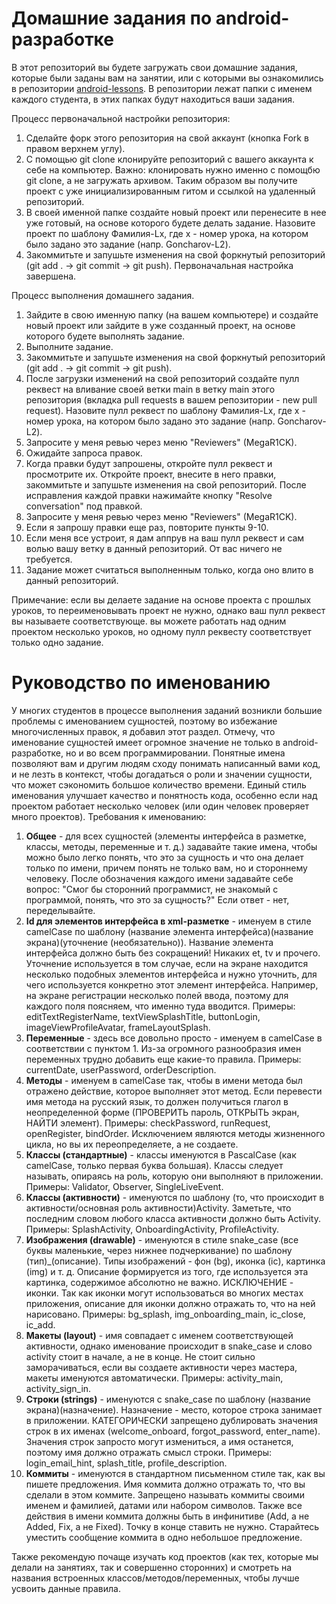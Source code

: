 # Домашние задания по android-разработке

В этот репозиторий вы будете загружать свои домашние задания, которые были заданы вам на занятии, или с которыми вы ознакомились в репозитории [android-lessons](https://github.com/Student-MAD/android-lessons). В репозитории лежат папки с именем каждого студента, в этих папках будут находиться ваши задания.

Процесс первоначальной настройки репозитория:
1. Сделайте форк этого репозитория на свой аккаунт (кнопка Fork в правом верхнем углу).
2. С помощью git clone клонируйте репозиторий с вашего аккаунта к себе на компьютер. Важно: клонировать нужно именно с помощбю git clone, а не загружать архивом. Таким образом вы получите проект с уже инициализированным гитом и ссылкой на удаленный репозиторий.
3. В своей именной папке создайте новый проект или перенесите в нее уже готовый, на основе которого будете делать задание. Назовите проект по шаблону Фамилия-Lx, где x - номер урока, на котором было задано это задание (напр. Goncharov-L2).
4. Закоммитьте и запушьте изменения на свой форкнутый репозиторий (git add . -> git commit -> git push). Первоначальная настройка завершена.

Процесс выполнения домашнего задания.
1. Зайдите в свою именную папку (на вашем компьютере) и создайте новый проект или зайдите в уже созданный проект, на основе которого будете выполнять задание.
2. Выполните задание.
3. Закоммитьте и запушьте изменения на свой форкнутый репозиторий (git add . -> git commit -> git push).
4. После загрузки изменений на свой репозиторий создайте пулл реквест на вливание своей ветки main в ветку main этого репозитория (вкладка pull requests в вашем репозитории - new pull request). Назовите пулл реквест по шаблону Фамилия-Lx, где x - номер урока, на котором было задано это задание (напр. Goncharov-L2).
5. Запросите у меня ревью через меню "Reviewers" (MegaR1CK).
6. Ожидайте запроса правок.
7. Когда правки будут запрошены, откройте пулл реквест и просмотрите их. Откройте проект, внесите в него правки, закоммитьте и запушьте изменения на свой репозиторий. После исправления каждой правки нажимайте кнопку "Resolve conversation" под правкой.
8. Запросите у меня ревью через меню "Reviewers" (MegaR1CK).
9. Если я запрошу правки еще раз, повторите пункты 9-10.
10. Если меня все устроит, я дам аппрув на ваш пулл реквест и сам волью вашу ветку в данный репозиторий. От вас ничего не требуется.
11. Задание может считаться выполненным только, когда оно влито в данный репозиторий.

Примечание: если вы делаете задание на основе проекта с прошлых уроков, то переименовывать проект не нужно, однако ваш пулл реквест вы называете соответствующе. вы можете работать над одним проектом несколько уроков, но одному пулл реквесту соответствует только одно задание.

# Руководство по именованию
У многих студентов в процессе выполнения заданий возникли большие проблемы с именованием сущностей, поэтому во избежание многочисленных правок, я добавил этот раздел. Отмечу, что именование сущностей имеет огромное значение не только в android-разработке, но и во всем программировании. Понятные имена позволяют вам и другим людям сходу понимать написанный вами код, и не лезть в контекст, чтобы догадаться о роли и значении сущности, что может сэкономить большое количество времени. Единый стиль именования улучшает качество и понятность кода, особенно если над проектом работает несколько человек (или один человек проверяет много проектов).
Требования к именованию:
1. **Общее** - для всех сущностей (элементы интерфейса в разметке, классы, методы, переменные и т. д.) задавайте такие имена, чтобы можно было легко понять, что это за сущность и что она делает только по имени, причем понять не только вам, но и стороннему человеку. После обозначения каждого имени задавайте себе вопрос: "Смог бы сторонний программист, не знакомый с программой, понять, что это за сущность?" Если ответ - нет, переделывайте.
2. **Id для элементов интерфейса в xml-разметке** - именуем в стиле camelCase по шаблону (название элемента интерфейса)(название экрана)(уточнение (необязательно)). Название элемента интерфейса должно быть без сокращений! Никаких et, tv и прочего. Уточнение используется в том случае, если на экране находится несколько подобных элементов интерфейса и нужно уточнить, для чего используется конкретно этот элемент интерфейса. Например, на экране регистрации несколько полей ввода, поэтому для каждого поля поясняем, что именно туда вводится. Примеры: editTextRegisterName, textViewSplashTitle, buttonLogin, imageViewProfileAvatar, frameLayoutSplash.
3. **Переменные** - здесь все довольно просто - именуем в camelCase в соответствии с пунктом 1. Из-за огромного разнообразия имен переменных трудно добавить еще какие-то правила. Примеры: currentDate, userPassword, orderDescription.
4. **Методы** - именуем в camelCase так, чтобы в имени метода был отражено действие, которое выполняет этот метод. Если перевести имя метода на русский язык, то должен получиться глагол в неопределенной форме (ПРОВЕРИТЬ пароль, ОТКРЫТЬ экран, НАЙТИ элемент). Примеры: checkPassword, runRequest, openRegister, bindOrder. Исключением являются методы жизненного цикла, но вы их переопределяете, а не создаете.
5. **Классы (стандартные)** - классы именуются в PascalCase (как camelCase, только первая буква большая). Классы следует называть, опираясь на роль, которую они выполняют в приложении. Примеры: Validator, Observer, SingleLiveEvent.
6. **Классы (активности)** - именуются по шаблону (то, что происходит в активности/основная роль активности)Activity. Заметьте, что последним словом любого класса активности должно быть Activity. Примеры: SplashActivity, OnboardingActivity, ProfileActivity.
7. **Изображения (drawable)** - именуются в стиле snake_case (все буквы маленькие, через нижнее подчеркивание) по шаблону (тип)\_(описание). Типы изображений - фон (bg), иконка (ic), картинка (img) и т. д. Описание формируется из того, где используется эта картинка, содержимое абсолютно не важно. ИСКЛЮЧЕНИЕ - иконки. Так как иконки могут использоваться во многих местах приложения, описание для иконки должно отражать то, что на ней нарисовано. Примеры: bg_splash, img_onboarding_main, ic_close, ic_add.
8. **Макеты (layout)** - имя совпадает с именем соответствующей активности, однако именование происходит в snake_case и слово activity стоит в начале, а не в конце. Не стоит сильно заморачиваться, если вы создаете активности через мастера, макеты именуются автоматически. Примеры: activity_main, activity_sign_in.
9. **Строки (strings)** - именуются с snake_case по шаблону (название экрана)(назначение). Назначение - место, которое строка занимает в приложении. КАТЕГОРИЧЕСКИ запрещено дублировать значения строк в их именах (welcome_onboard, forgot_password, enter_name). Значения строк запросто могут измениться, а имя останется, поэтому имя должно отражать смысл строки. Примеры: login_email_hint, splash_title, profile_description.
10. **Коммиты** - именуются в стандартном письменном стиле так, как вы пишете предложения. Имя коммита должно отражать то, что вы сделали в этом коммите. Запрещено называть коммиты своими именем и фамилией, датами или набором символов. Также все действия в имени коммита должны быть в инфинитиве (Add, а не Added, Fix, а не Fixed). Точку в конце ставить не нужно. Старайтесь уместить сообщение коммита в одно небольшое предложение.

Также рекомендую почаще изучать код проектов (как тех, которые мы делали на занятиях, так и совершенно сторонних) и смотреть на названия встроенных классов/методов/переменных, чтобы лучше усвоить данные правила.
